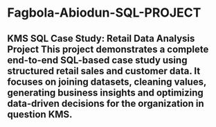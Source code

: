 # Fagbola-Abiodun-SQL-PROJECT
## KMS SQL Case Study: Retail Data Analysis Project This project demonstrates a complete end-to-end SQL-based case study using structured retail sales and customer data. It focuses on joining datasets, cleaning values, generating business insights and optimizing data-driven decisions for the organization in question **KMS**.
